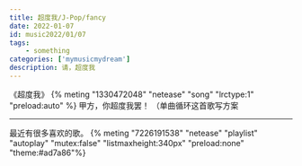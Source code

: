```yaml
---
title: 超度我/J-Pop/fancy
date: 2022-01-07 
id: music2022/01/07
tags:  
    - something
categories: ['mymusicmydream']
description: 请，超度我
---
```

《超度我》
{% meting "1330472048" "netease" "song" "lrctype:1" "preload:auto" %}
甲方，你超度我罢！
（单曲循环这首歌写方案

*********
最近有很多喜欢的歌。
{% meting "7226191538" "netease" "playlist" "autoplay" "mutex:false" "listmaxheight:340px" "preload:none" "theme:#ad7a86"%}
